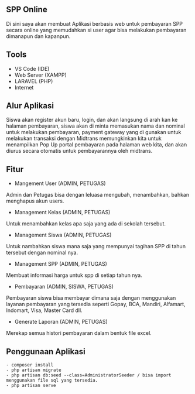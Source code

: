 ## SPP Online
Di sini saya akan membuat Aplikasi berbasis web untuk pembayaran SPP secara online yang memudahkan si user agar bisa melakukan pembayaran dimanapun dan kapanpun.

## Tools
- VS Code (IDE)
- Web Server (XAMPP)
- LARAVEL (PHP)
- Internet

## Alur Aplikasi
Siswa akan register akun baru, login, dan akan langsung di arah kan ke halaman pembayaran, siswa akan di minta memasukan nama dan nominal untuk melakukan pembayaran, payment gateway yang di gunakan untuk melakukan transaksi dengan Midtrans memungkinkan kita untuk menampilkan Pop Up portal pembayaran pada halaman web kita, dan akan diurus secara otomatis untuk pembayarannya oleh midtrans.

## Fitur
- Mangement User (ADMIN, PETUGAS)
  
Admin dan Petugas bisa dengan leluasa mengubah, menambahkan, bahkan menghapus akun users.

- Management Kelas (ADMIN, PETUGAS)
  
Untuk menambahkan kelas apa saja yang ada di sekolah tersebut.

- Management Siswa (ADMIN, PETUGAS)
  
Untuk nambahkan siswa mana saja yang mempunyai tagihan SPP di tahun tersebut dengan nominal nya.

- Management SPP (ADMIN, PETUGAS)

Membuat informasi harga untuk spp di setiap tahun nya.

- Pembayaran (ADMIN, SISWA, PETUGAS)
  
Pembayaran siswa bisa membayar dimana saja dengan menggunakan layanan pembayaran yang tersedia seperti Gopay, BCA, Mandiri, Alfamart, Indomart, Visa, Master Card dll.

- Generate Laporan (ADMIN, PETUGAS)
  
Merekap semua histori pembayaran dalam bentuk file excel.

## Penggunaan Aplikasi
```
- composer install
- php artisan migrate
- php artisan db:seed --class=AdministratorSeeder / bisa import menggunakan file sql yang tersedia.
- php artisan serve
```